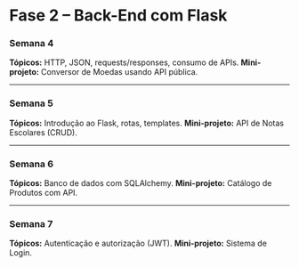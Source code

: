 # Fase 2 – Back-End com Flask

### Semana 4
**Tópicos:** HTTP, JSON, requests/responses, consumo de APIs.
**Mini-projeto:** Conversor de Moedas usando API pública.

---

### Semana 5
**Tópicos:** Introdução ao Flask, rotas, templates.
**Mini-projeto:** API de Notas Escolares (CRUD).

---

### Semana 6
**Tópicos:** Banco de dados com SQLAlchemy.
**Mini-projeto:** Catálogo de Produtos com API.

---

### Semana 7
**Tópicos:** Autenticação e autorização (JWT).
**Mini-projeto:** Sistema de Login.